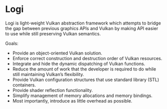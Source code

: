 # Logi

Logi is light-weight Vulkan abstraction framework which attempts to bridge the gap between previous graphics APIs and Vulkan by making API easier to use while still preserving Vulkan semantics.

Goals:
* Provide an object-oriented Vulkan solution.
* Enforce correct construction and destruction order of Vulkan resources.
* Integrate and hide the dynamic dispatching of Vulkan functions.
* Reduce the amount of work that the developer is required to do while still maintaining Vulkan’s flexibility.
* Provide Vulkan configuration structures that use standard library (STL) containers.
* Provide shader reflection functionality.
* Simplify management of memory allocations and memory bindings.
* Most importantly, introduce as little overhead as possible.




